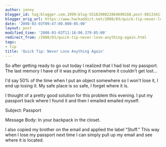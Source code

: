 ```yaml
---
author: jenny
blogger_id: tag:blogger.com,1999:blog-5518298822864690168.post-8813341111686846149
blogger_orig_url: https://www.hackaddict.net/2008/03/quick-tip-never-lose-anything-again.html
date: '2008-03-03T09:47:00.000-05:00'
layout: post
modified_time: '2008-03-03T11:16:06.379-05:00'
redirect_from: /2008/03/quick-tip-never-lose-anything-again.html
tags:
- tip
title: 'Quick Tip: Never Lose Anything Again'
---
```


So after getting ready to go out today I realized that I had lost my passport.  The last memory I have of it was putting it somewhere it couldn't get lost...



I'd say 50% of the time when I put an object somewhere so I won't lose it, I end up losing it.  My safe place is so safe, I forget where it is.



I thought of a pretty good solution for this problem this evening.  I put my passport back where I found it and then I emailed emailed myself:



Subject: Passport

Message Body:  In your backpack in the closet.



I also copied my brother on the email and applied the label "Stuff."  This way when I lose my passport next time I can simply pull up my email and see where it is located.